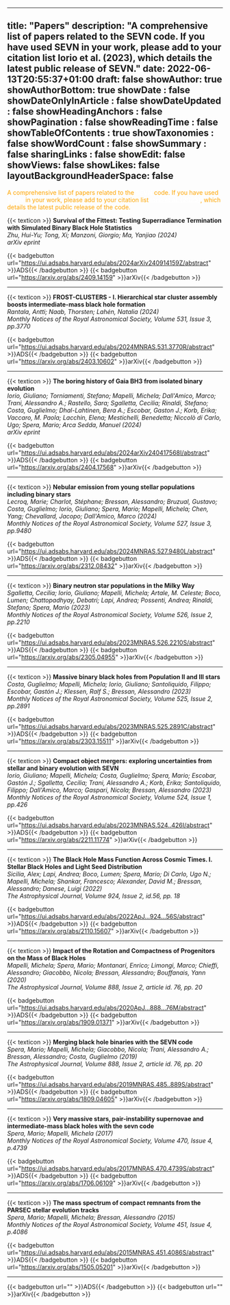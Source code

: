  ---
title: "Papers"
description: "A comprehensive list of papers related to the SEVN code. If you have used SEVN in your work, please add to your citation list Iorio et al. (2023), which details the latest public release of SEVN."
date: 2022-06-13T20:55:37+01:00
draft: false
showAuthor: true
showAuthorBottom: true
showDate : false
showDateOnlyInArticle : false
showDateUpdated : false
showHeadingAnchors : false
showPagination : false
showReadingTime : false
showTableOfContents : true
showTaxonomies : false 
showWordCount : false
showSummary : false
sharingLinks : false
showEdit: false
showViews: false
showLikes: false
layoutBackgroundHeaderSpace: false
---

<span style="color: #FFA500;">
  A comprehensive list of papers related to the <a style="color: white; font-weight: bold;">SEVN</a> code. If you have used <a style="color: white; font-weight: bold;">SEVN</a> in your work, please add to your citation list 
  <a href="https://ui.adsabs.harvard.edu/abs/2023MNRAS.524..426I/abstract" style="color: white; font-weight: bold;">Iorio et al. (2023)</a>, which details the latest public release of the code.
</span>




<div style="width: 100%;">



{{< texticon >}} **Survival of the Fittest: Testing Superradiance Termination with Simulated Binary Black Hole Statistics**  
_Zhu, Hui-Yu; Tong, Xi; Manzoni, Giorgio; Ma, Yanjiao (2024)_  
_arXiv eprint_  

{{< badgebutton url="https://ui.adsabs.harvard.edu/abs/2024arXiv240914159Z/abstract" >}}ADS{{< /badgebutton >}} {{< badgebutton url="https://arxiv.org/abs/2409.14159" >}}arXiv{{< /badgebutton >}}



---

{{< texticon >}} **FROST-CLUSTERS - I. Hierarchical star cluster assembly boosts intermediate-mass black hole formation**  
_Rantala, Antti; Naab, Thorsten; Lahén, Natalia (2024)_  
_Monthly Notices of the Royal Astronomical Society, Volume 531, Issue 3, pp.3770_  

{{< badgebutton url="https://ui.adsabs.harvard.edu/abs/2024MNRAS.531.3770R/abstract" >}}ADS{{< /badgebutton >}} {{< badgebutton url="https://arxiv.org/abs/2403.10602" >}}arXiv{{< /badgebutton >}}


---


{{< texticon >}} **The boring history of Gaia BH3 from isolated binary evolution**  
_Iorio, Giuliano; Torniamenti, Stefano; Mapelli, Michela; Dall'Amico, Marco; Trani, Alessandro A.; Rastello, Sara; Sgalletta, Cecilia; Rinaldi, Stefano; Costa, Guglielmo; Dhal-Lahtinen, Bera A.; Escobar, Gaston J.; Korb, Erika; Vaccaro, M. Paola; Lacchin, Elena; Mestichelli, Benedetta; Niccolò di Carlo, Ugo; Spera, Mario; Arca Sedda, Manuel (2024)_  
_arXiv eprint_  

{{< badgebutton url="https://ui.adsabs.harvard.edu/abs/2024arXiv240417568I/abstract" >}}ADS{{< /badgebutton >}} {{< badgebutton url="https://arxiv.org/abs/2404.17568" >}}arXiv{{< /badgebutton >}}


---


{{< texticon >}} **Nebular emission from young stellar populations including binary stars**  
_Lecroq, Marie; Charlot, Stéphane; Bressan, Alessandro; Bruzual, Gustavo; Costa, Guglielmo; Iorio, Giuliano; Spera, Mario; Mapelli, Michela; Chen, Yang; Chevallard, Jacopo; Dall'Amico, Marco (2024)_  
_Monthly Notices of the Royal Astronomical Society, Volume 527, Issue 3, pp.9480_  

{{< badgebutton url="https://ui.adsabs.harvard.edu/abs/2024MNRAS.527.9480L/abstract" >}}ADS{{< /badgebutton >}} {{< badgebutton url="https://arxiv.org/abs/2312.08432" >}}arXiv{{< /badgebutton >}}


---

{{< texticon >}} **Binary neutron star populations in the Milky Way**  
_Sgalletta, Cecilia; Iorio, Giuliano; Mapelli, Michela; Artale, M. Celeste; Boco, Lumen; Chattopadhyay, Debatri; Lapi, Andrea; Possenti, Andrea; Rinaldi, Stefano; Spera, Mario (2023)_  
_Monthly Notices of the Royal Astronomical Society, Volume 526, Issue 2, pp.2210_  

{{< badgebutton url="https://ui.adsabs.harvard.edu/abs/2023MNRAS.526.2210S/abstract" >}}ADS{{< /badgebutton >}} {{< badgebutton url="https://arxiv.org/abs/2305.04955" >}}arXiv{{< /badgebutton >}}


---


{{< texticon >}} **Massive binary black holes from Population II and III stars**  
_Costa, Guglielmo; Mapelli, Michela; Iorio, Giuliano; Santoliquido, Filippo; Escobar, Gastón J.; Klessen, Ralf S.; Bressan, Alessandro (2023)_  
_Monthly Notices of the Royal Astronomical Society, Volume 525, Issue 2, pp.2891_  

{{< badgebutton url="https://ui.adsabs.harvard.edu/abs/2023MNRAS.525.2891C/abstract" >}}ADS{{< /badgebutton >}} {{< badgebutton url="https://arxiv.org/abs/2303.15511" >}}arXiv{{< /badgebutton >}}


---

{{< texticon >}} **Compact object mergers: exploring uncertainties from stellar and binary evolution with SEVN**  
_Iorio, Giuliano; Mapelli, Michela; Costa, Guglielmo; Spera, Mario; Escobar, Gastón J.; Sgalletta, Cecilia; Trani, Alessandro A.; Korb, Erika; Santoliquido, Filippo; Dall'Amico, Marco; Gaspari, Nicola; Bressan, Alessandro (2023)_  
_Monthly Notices of the Royal Astronomical Society, Volume 524, Issue 1, pp.426_  

{{< badgebutton url="https://ui.adsabs.harvard.edu/abs/2023MNRAS.524..426I/abstract" >}}ADS{{< /badgebutton >}} {{< badgebutton url="https://arxiv.org/abs/2211.11774" >}}arXiv{{< /badgebutton >}}


---


{{< texticon >}} **The Black Hole Mass Function Across Cosmic Times. I. Stellar Black Holes and Light Seed Distribution**  
_Sicilia, Alex; Lapi, Andrea; Boco, Lumen; Spera, Mario; Di Carlo, Ugo N.; Mapelli, Michela; Shankar, Francesco; Alexander, David M.; Bressan, Alessandro; Danese, Luigi (2022)_  
_The Astrophysical Journal, Volume 924, Issue 2, id.56, pp. 18_  

{{< badgebutton url="https://ui.adsabs.harvard.edu/abs/2022ApJ...924...56S/abstract" >}}ADS{{< /badgebutton >}} {{< badgebutton url="https://arxiv.org/abs/2110.15607" >}}arXiv{{< /badgebutton >}}


---

{{< texticon >}} **Impact of the Rotation and Compactness of Progenitors on the Mass of Black Holes**  
_Mapelli, Michela; Spera, Mario; Montanari, Enrico; Limongi, Marco; Chieffi, Alessandro; Giacobbo, Nicola; Bressan, Alessandro; Bouffanais, Yann (2020)_  
_The Astrophysical Journal, Volume 888, Issue 2, article id. 76, pp. 20_  

{{< badgebutton url="https://ui.adsabs.harvard.edu/abs/2020ApJ...888...76M/abstract" >}}ADS{{< /badgebutton >}} {{< badgebutton url="https://arxiv.org/abs/1909.01371" >}}arXiv{{< /badgebutton >}}


---


{{< texticon >}} **Merging black hole binaries with the SEVN code**  
_Spera, Mario; Mapelli, Michela; Giacobbo, Nicola; Trani, Alessandro A.; Bressan, Alessandro; Costa, Guglielmo (2019)_  
_The Astrophysical Journal, Volume 888, Issue 2, article id. 76, pp. 20_  

{{< badgebutton url="https://ui.adsabs.harvard.edu/abs/2019MNRAS.485..889S/abstract" >}}ADS{{< /badgebutton >}} {{< badgebutton url="https://arxiv.org/abs/1809.04605" >}}arXiv{{< /badgebutton >}}


---


{{< texticon >}} **Very massive stars, pair-instability supernovae and intermediate-mass black holes with the sevn code**  
_Spera, Mario; Mapelli, Michela (2017)_  
_Monthly Notices of the Royal Astronomical Society, Volume 470, Issue 4, p.4739_  

{{< badgebutton url="https://ui.adsabs.harvard.edu/abs/2017MNRAS.470.4739S/abstract" >}}ADS{{< /badgebutton >}} {{< badgebutton url="https://arxiv.org/abs/1706.06109" >}}arXiv{{< /badgebutton >}}


---

{{< texticon >}} **The mass spectrum of compact remnants from the PARSEC stellar evolution tracks**  
_Spera, Mario; Mapelli, Michela; Bressan, Alessandro (2015)_  
_Monthly Notices of the Royal Astronomical Society, Volume 451, Issue 4, p.4086_  

{{< badgebutton url="https://ui.adsabs.harvard.edu/abs/2015MNRAS.451.4086S/abstract" >}}ADS{{< /badgebutton >}} {{< badgebutton url="https://arxiv.org/abs/1505.05201" >}}arXiv{{< /badgebutton >}}


---













{{< badgebutton url="" >}}ADS{{< /badgebutton >}} {{< badgebutton url="" >}}arXiv{{< /badgebutton >}}